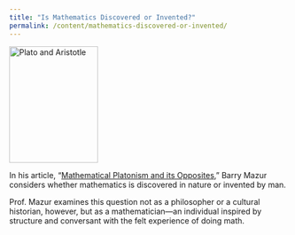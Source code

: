 ```yaml
---
title: "Is Mathematics Discovered or Invented?"
permalink: /content/mathematics-discovered-or-invented/
---
```

<img src="{{site.baseurl}}/assets/img/Raphael_School_of_Athens_0.jpg" alt="Plato and Aristotle" title="Plato and Aristotle" width="160" height="210" class="floatleft">

In his article, “[Mathematical Platonism and its Opposites](http://nrs.harvard.edu/urn-3:HUL.InstRepos:2623649),” Barry Mazur considers whether mathematics is discovered in nature or invented by man.

Prof. Mazur examines this question not as a philosopher or a cultural historian, however, but as a mathematician—an individual inspired by structure and conversant with the felt experience of doing math.
